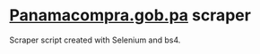 # [Panamacompra.gob.pa](https://www.panamacompra.gob.pa/Inicio/#/cotizaciones-en-linea/cotizaciones-en-linea?q=eyJlc3RhZG8iOjUwfQ) scraper
Scraper script created with Selenium and bs4.
